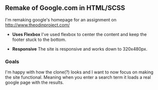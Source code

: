## Remake of Google.com in HTML/SCSS

I'm remaking google's homepage for an assignment on http://www.theodinproject.com/

* **Uses Flexbox** I've used flexbox to center the content and keep the footer stuck to the bottom.

* **Responsive** The site is responsive and works down to 320x480px.

### Goals

I'm happy with how the clone(?) looks and I want to now focus on making the site functional. Meaning when you enter a search term it loads a real google page with the results.
